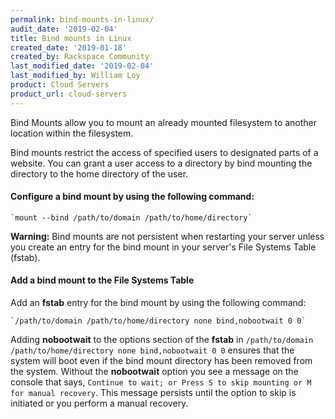 ```yaml
---
permalink: bind-mounts-in-linux/
audit_date: '2019-02-04'
title: Bind mounts in Linux
created_date: '2019-01-18'
created_by: Rackspace Community
last_modified_date: '2019-02-04'
last_modified_by: William Loy
product: Cloud Servers
product_url: cloud-servers
---
```


Bind Mounts allow you to mount an already mounted filesystem to another location within the filesystem.

Bind mounts restrict the access of specified users to designated parts of a website. You can grant a user access to a directory by bind mounting the directory to the home directory of the user.

#### Configure a bind mount by using the following command:

    `mount --bind /path/to/domain /path/to/home/directory`

**Warning:** Bind mounts are not persistent when restarting your server unless you create an entry for the bind mount in your server's File Systems Table (fstab).

#### Add a bind mount to the File Systems Table

Add an **fstab** entry for the bind mount by using the following command:

    `/path/to/domain /path/to/home/directory none bind,nobootwait 0 0`

Adding **nobootwait** to the options section of the **fstab** in `/path/to/domain /path/to/home/directory none bind,nobootwait 0 0` ensures that the system will boot even if the bind mount directory has been removed from the system. Without the **nobootwait** option you see a message on the console that says, `Continue to wait; or Press S to skip mounting or M for manual recovery`. This message persists until the option to skip is initiated or you perform a manual recovery.


